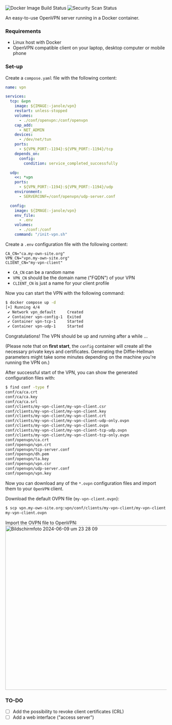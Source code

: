 ![Docker Image Build Status](https://github.com/janole/vpn/workflows/Docker%20Image/badge.svg)  ![Security Scan Status](https://github.com/janole/vpn/workflows/Security%20Scan/badge.svg)

An easy-to-use OpenVPN server running in a Docker container. 

### Requirements

- Linux host with Docker
- OpenVPN compatible client on your laptop, desktop computer or mobile phone

### Set-up

Create a `compose.yaml` file with the following content:

````yaml
name: vpn

services:
  tcp: &vpn
    image: ${IMAGE:-janole/vpn}
    restart: unless-stopped
    volumes:
      - ./conf/openvpn:/conf/openvpn
    cap_add:
      - NET_ADMIN
    devices:
      - /dev/net/tun
    ports:
      - ${VPN_PORT:-1194}:${VPN_PORT:-1194}/tcp
    depends_on:
      config:
        condition: service_completed_successfully

  udp:
    <<: *vpn
    ports:
      - ${VPN_PORT:-1194}:${VPN_PORT:-1194}/udp
    environment:
      - SERVERCONF=/conf/openvpn/udp-server.conf

  config:
    image: ${IMAGE:-janole/vpn}
    env_file:
      - .env
    volumes:
      - ./conf:/conf
    command: "/init-vpn.sh"
````

Create a `.env` configuration file with the following content:

````env
CA_CN="ca.my-own-site.org"
VPN_CN="vpn.my-own-site.org"
CLIENT_CN="my-vpn-client"
````

- `CA_CN` can be a random name
- `VPN_CN` should be the domain name ("FQDN") of your VPN
- `CLIENT_CN` is just a name for your client profile

Now you can start the VPN with the following command:

````bash
$ docker compose up -d
[+] Running 4/4
 ✔ Network vpn_default     Created                                         0.1s 
 ✔ Container vpn-config-1  Exited                                          1.3s 
 ✔ Container vpn-tcp-1     Started                                         2.7s 
 ✔ Container vpn-udp-1     Started                                         2.6s 
````

Congratulations! The VPN should be up and running after a while ...

(Please note that on **first start**, the `config` container will create all the necessary private keys and certificates. Generating the Diffie-Hellman parameters might take some minutes depending on the machine you're running the VPN on.)

After successful start of the VPN, you can show the generated configuration files with:

````bash
$ find conf -type f
conf/ca/ca.crt
conf/ca/ca.key
conf/ca/ca.srl
conf/clients/my-vpn-client/my-vpn-client.csr
conf/clients/my-vpn-client/my-vpn-client.key
conf/clients/my-vpn-client/my-vpn-client.crt
conf/clients/my-vpn-client/my-vpn-client-udp-only.ovpn
conf/clients/my-vpn-client/my-vpn-client.ovpn
conf/clients/my-vpn-client/my-vpn-client-tcp-udp.ovpn
conf/clients/my-vpn-client/my-vpn-client-tcp-only.ovpn
conf/openvpn/ca.crt
conf/openvpn/vpn.crt
conf/openvpn/tcp-server.conf
conf/openvpn/dh.pem
conf/openvpn/ta.key
conf/openvpn/vpn.csr
conf/openvpn/udp-server.conf
conf/openvpn/vpn.key
````

Now you can download any of the `*.ovpn` configuration files and import them to your `OpenVPN` client.

Download the default OVPN file (`my-vpn-client.ovpn`):

````bash
$ scp vpn.my-own-site.org:vpn/conf/clients/my-vpn-client/my-vpn-client.ovpn .
my-vpn-client.ovpn                                                       100% 2302     7.5KB/s   00:00
````

Import the OVPN file to OpenVPN: <br>
<img width="512" alt="Bildschirmfoto 2024-06-09 um 23 28 09" src="https://github.com/janole/vpn/assets/1439712/07d851ae-44d8-4452-b08a-76f92eb61877">

### TO-DO

- [ ] Add the possibility to revoke client certificates (CRL)
- [ ] Add a web interface ("access server")
